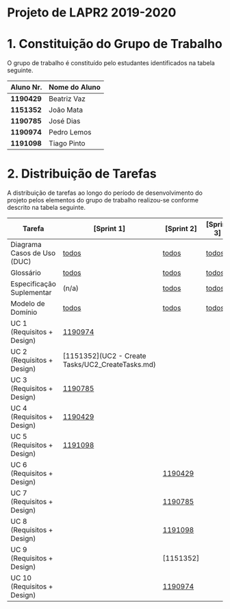 # Projeto de LAPR2 2019-2020


# 1. Constituição do Grupo de Trabalho ###

O grupo de trabalho é constituído pelo estudantes identificados na tabela seguinte.

| Aluno Nr.	   | Nome do Aluno			    |
|--------------|------------------------------|
| **1190429**  | Beatriz Vaz             |
| **1151352**  | João Mata            |
| **1190785**  | José Dias            |
| **1190974**  | Pedro Lemos           |
| **1191098**  | Tiago Pinto             |



# 2. Distribuição de Tarefas ###

A distribuição de tarefas ao longo do período de desenvolvimento do projeto pelos elementos do grupo de trabalho realizou-se conforme descrito na tabela seguinte.



| Tarefa                      | [Sprint 1] | [Sprint 2] | [Sprint 3] |
|-----------------------------|------------|------------|------------|
| Diagrama Casos de Uso (DUC) |  [todos](DUC.md)   |   [todos](docs/DUC.md)  |   [todos](docs/DUC.md)  |
| Glossário  |  [todos](Iteracao1/Glossario.md)   |   [todos](Iteracao2/Glossario.md)  |   [todos](Iteracao3/Glossario.md)  |
| Especificação Suplementar   |   (n/a)    |   [todos](Iteracao2/FURPS.md)  |   [todos](Iteracao3/FURPS.md)  |
| Modelo de Domínio           |  [todos](MD.md)   |   [todos](MD.md)  |   [todos](docs/MD.md)  |
| UC 1 (Requisitos + Design)  |  [1190974](UC1%20-%20Create%20Freelancer/UC1%20-%20Create%20Freelancer.md)   |  |            |
| UC 2 (Requisitos + Design)  |  [1151352](UC2 - Create Tasks/UC2_CreateTasks.md)   |            |            |
| UC 3 (Requisitos + Design)  |  [1190785](UC3%20-%20Create%20Payment%20Transaction/UC3_CreatePaymentTransaction.md)   |           |            |
| UC 4 (Requisitos + Design)  |  [1190429](UC4%20-%20Upload%20File/UC4_UploadFile.md)   |         |            |
| UC 5 (Requisitos + Design)  |  [1191098](UC5%20-%20Pay%20Automatically/UC5_PayAutomatically.md)   |            |            |
| UC 6 (Requisitos + Design)  |     | [1190429](UC6%20-%20Check%20performance%20indicators/UC6_CheckPerformanceIndicators.md)    |     |
| UC 7 (Requisitos + Design)  |     | [1190785](UC7%20-%20Add%20New%20Organization/UC7_AddNewOrganization.md)    |     |
| UC 8 (Requisitos + Design)  |     | [1191098](UC8%20-%20Analyze%20freelancer%20statistics/UC8_AnalyzeFreelancerStatistics.md)    |     |
| UC 9 (Requisitos + Design)  |     | [1151352]    |     |
| UC 10 (Requisitos + Design) |     | [1190974](UC10%20-%20Notify%20delayed%20freelancers%20(automatically)/UC10%20-%20Notify%20Delayed%20Freelancers.md)    |     |